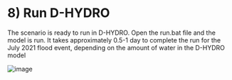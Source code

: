 # 8) Run D-HYDRO

The scenario is ready to run in D-HYDRO. Open the run.bat file and the model is run. It takes approximately 0.5-1 day to complete the run for the July 2021 flood event, depending on the amount of water in the D-HYDRO model

![image](https://github.com/DaanIdsinga/MscThesis/assets/144466847/a6f1ba3a-2223-4430-85b7-c73eba423856)

